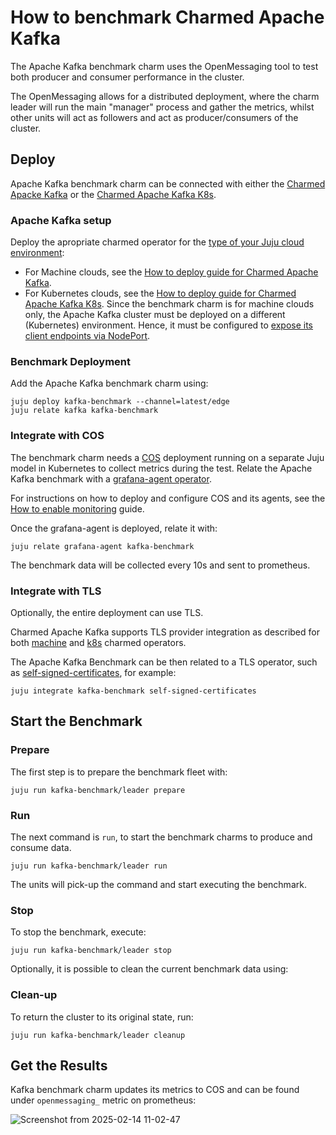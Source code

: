 # How to benchmark Charmed Apache Kafka

The Apache Kafka benchmark charm uses the OpenMessaging tool to test both producer and consumer performance in the cluster.

The OpenMessaging allows for a distributed deployment, where the charm leader will run the main "manager" process and gather the metrics, whilst other units will act as followers and act as producer/consumers of the cluster.

## Deploy

Apache Kafka benchmark charm can be connected with either the [Charmed Apacke Kafka](https://canonical.com/data/docs/kafka/iaas) or the [Charmed Apache Kafka K8s](https://canonical.com/data/docs/kafka/k8s).

### Apache Kafka setup

Deploy the apropriate charmed operator for the [type of your Juju cloud environment](https://canonical-juju.readthedocs-hosted.com/en/latest/user/reference/cloud/#machine-clouds-vs-kubernetes-clouds):

* For Machine clouds, see the [How to deploy guide for Charmed Apache Kafka](https://canonical.com/data/docs/kafka/iaas/h-deploy).
* For Kubernetes clouds, see the [How to deploy guide for Charmed Apache Kafka K8s](https://canonical.com/data/docs/kafka/k8s/t-deploy). Since the benchmark charm is for machine clouds only, the Apache Kafka cluster must be deployed on a different (Kubernetes) environment. Hence, it must be configured to [expose its client endpoints via NodePort](https://canonical.com/data/docs/kafka/k8s/h-external-k8s-connection).

### Benchmark Deployment

Add the Apache Kafka benchmark charm using:

```
juju deploy kafka-benchmark --channel=latest/edge
juju relate kafka kafka-benchmark
```

### Integrate with COS

The benchmark charm needs a [COS](https://charmhub.io/topics/canonical-observability-stack) deployment running on a separate Juju model in Kubernetes to collect metrics during the test. Relate the Apache Kafka benchmark with a [grafana-agent operator](https://charmhub.io/grafana-agent).

For instructions on how to deploy and configure COS and its agents, see the [How to enable monitoring](https://canonical.com/data/docs/kafka/iaas/h-enable-monitoring) guide.

Once the grafana-agent is deployed, relate it with:

```
juju relate grafana-agent kafka-benchmark
```

The benchmark data will be collected every 10s and sent to prometheus.

### Integrate with TLS

Optionally, the entire deployment can use TLS.

Charmed Apache Kafka supports TLS provider integration as described for both [machine](https://canonical.com/data/docs/kafka/iaas/h-enable-encryption) and [k8s](https://canonical.com/data/docs/kafka/k8s/h-enable-encryption) charmed operators.

The Apache Kafka Benchmark can be then related to a TLS operator, such as [self-signed-certificates](https://charmhub.io/self-signed-certificates), for example:

```
juju integrate kafka-benchmark self-signed-certificates
```

## Start the Benchmark

### Prepare

The first step is to prepare the benchmark fleet with:

```
juju run kafka-benchmark/leader prepare
```

### Run

The next command is `run`, to start the benchmark charms to produce and consume data.

```
juju run kafka-benchmark/leader run
```

The units will pick-up the command and start executing the benchmark.

### Stop

To stop the benchmark, execute:

```
juju run kafka-benchmark/leader stop
```

Optionally, it is possible to clean the current benchmark data using:

### Clean-up

To return the cluster to its original state, run:

```
juju run kafka-benchmark/leader cleanup
```

## Get the Results

Kafka benchmark charm updates its metrics to COS and can be found under `openmessaging_` metric on prometheus:

![Screenshot from 2025-02-14 11-02-47](https://github.com/user-attachments/assets/b9da658c-1d76-4f2b-9cbc-f4243123cb34)

